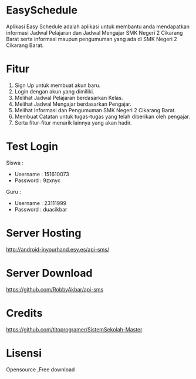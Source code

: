 # EasySchedule

Aplikasi Easy Schedule adalah aplikasi untuk membantu anda mendapatkan informasi Jadwal Pelajaran dan Jadwal Mengajar SMK Negeri 2 Cikarang Barat serta informasi maupun pengumuman yang ada di SMK Negeri 2 Cikarang Barat.

# Fitur

1. Sign Up untuk membuat akun baru.
2. Login dengan akun yang dimiliki.
3. Melihat Jadwal Pelajaran berdasarkan Kelas.
4. Melihat Jadwal Mengajar berdasarkan Pengajar.
5. Melihat Informasi dan Pengumuman SMK Negeri 2 Cikarang Barat.
6. Membuat Catatan untuk tugas-tugas yang telah diberikan oleh pengajar.
7. Serta fitur-fitur menarik lainnya yang akan hadir.

# Test Login

Siswa :
- Username : 151610073
- Password : 9zxnyc

Guru :
- Username : 23111999
- Password : duacikbar

# Server Hosting

http://android-inyourhand.esy.es/api-sms/

# Server Download

https://github.com/RobbyAkbar/api-sms

# Credits

https://github.com/titoprogramer/SistemSekolah-Master

# Lisensi

Opensource ,Free download
